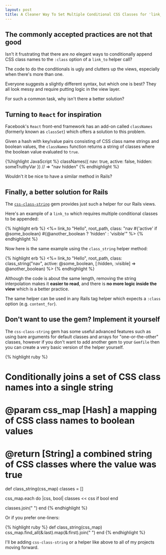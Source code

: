 ```yaml
---
layout: post
title: A Cleaner Way To Set Multiple Conditional CSS Classes for 'link_to' 
---
```


## The commonly accepted practices are not that good

Isn't it frustrating that there are _no_ elegant ways to conditionally append CSS class names to the `:class` option of a `link_to` helper call?

The code to do the conditionals is ugly and clutters up the views, especially when there's more than one.

Everyone suggests a slightly different syntax, but which one is best? 
They all look messy and require putting logic in the view layer.

For such a common task, why isn't there a better solution?

## Turning to `React` for inspiration

Facebook's `React` front-end framework has an add-on called `classNames` (formerly known as `classSet`) which offers a solution to this problem.

Given a hash with key/value pairs consisting of CSS class name strings and boolean values, 
the `classNames` function returns a string of classes where the boolean value evaluated to `true`.

{%highlight JavaScript %}
classNames({ nav: true, active: false, hidden: someTruthyVar })
// => "nav hidden"
{% endhighlight %}

Wouldn't it be nice to have a similar method in Rails?

## Finally, a better solution for Rails

The [`css-class-string`](https://github.com/nLight/css-class-string) gem provides just such a helper for our Rails views. 

Here's an example of a `link_to` which requires multiple conditional classes to be appended:

{% highlight erb %}
<%= link_to "Hello", root_path, class: "nav #{'active' if @some_boolean} #{@another_boolean ? 'hidden' : 'visible'" %>
{% endhighlight %}

Now here is the same example using the `class_string` helper method:

{% highlight erb %}
<%= link_to "Hello", root_path, class: class_string("nav", active: @some_boolean, [:hidden, :visible] => @another_boolean) %>
{% endhighlight %}

Although the code is about the same length, removing the string interpolation makes it **easier to read**, 
and there is **no more logic inside the view** which is a better practice.

The same helper can be used in any Rails tag helper which expects a `:class` option (e.g. `content_for`). 

## Don't want to use the gem? Implement it yourself

The `css-class-string` gem has some useful advanced features such as using bare arguments for default classes and arrays for "one-or-the-other" classes,
however if you don't want to add another gem to your `Gemfile` then you can create a very basic version of the helper yourself.

{% highlight ruby %}
# Conditionally joins a set of CSS class names into a single string
# 
# @param css_map [Hash] a mapping of CSS class names to boolean values
# @return [String] a combined string of CSS classes where the value was true
def class_string(css_map)
  classes = []

  css_map.each do |css, bool|
    classes << css if bool
  end
  
  classes.join(" ")
end
{% endhighlight %}

Or if you prefer one-liners:

{% highlight ruby %}
def class_string(css_map)
  css_map.find_all(&:last).map(&:first).join(" ")
end
{% endhighlight %}

I'll be adding `css-class-string` or a helper like above to all of my projects moving forward.
